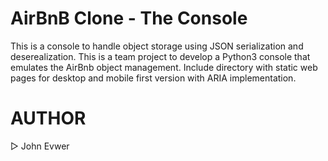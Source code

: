 # AirBnB Clone - The Console 
This is a console to handle object storage using JSON serialization and deserealization. This is a team project to develop a Python3 console that emulates the AirBnb object management. Include directory with static web pages for desktop and mobile first version with ARIA implementation.

# AUTHOR
▷ John Evwer
